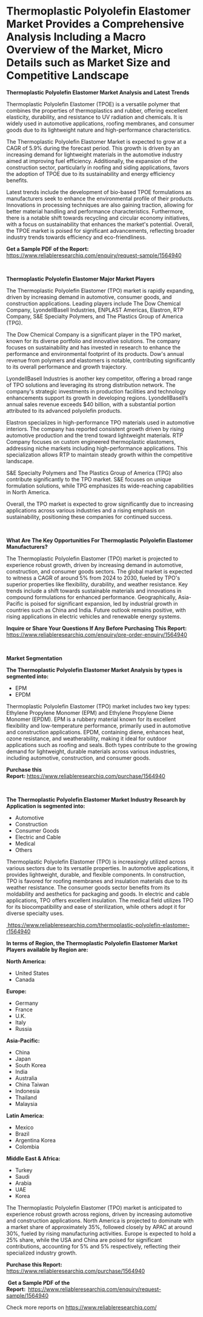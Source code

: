 <p><h1>Thermoplastic Polyolefin Elastomer Market Provides a Comprehensive Analysis Including a Macro Overview of the Market, Micro Details such as Market Size and Competitive Landscape</h1></p><p><strong>Thermoplastic Polyolefin Elastomer Market Analysis and Latest Trends</strong></p>
<p><p>Thermoplastic Polyolefin Elastomer (TPOE) is a versatile polymer that combines the properties of thermoplastics and rubber, offering excellent elasticity, durability, and resistance to UV radiation and chemicals. It is widely used in automotive applications, roofing membranes, and consumer goods due to its lightweight nature and high-performance characteristics.</p><p>The Thermoplastic Polyolefin Elastomer Market is expected to grow at a CAGR of 5.9% during the forecast period. This growth is driven by an increasing demand for lightweight materials in the automotive industry aimed at improving fuel efficiency. Additionally, the expansion of the construction sector, particularly in roofing and siding applications, favors the adoption of TPOE due to its sustainability and energy efficiency benefits.</p><p>Latest trends include the development of bio-based TPOE formulations as manufacturers seek to enhance the environmental profile of their products. Innovations in processing techniques are also gaining traction, allowing for better material handling and performance characteristics. Furthermore, there is a notable shift towards recycling and circular economy initiatives, with a focus on sustainability that enhances the market's potential. Overall, the TPOE market is poised for significant advancements, reflecting broader industry trends towards efficiency and eco-friendliness.</p></p>
<p><strong>Get a Sample PDF of the Report:&nbsp;</strong> <a href="https://www.reliableresearchiq.com/enquiry/request-sample/1564940?utm_campaign=2580&utm_medium=2&utm_source=Github&utm_content=ia&utm_term=02042025&utm_id=thermoplastic-polyolefin-elastomer">https://www.reliableresearchiq.com/enquiry/request-sample/1564940</a></p>
<p>&nbsp;</p>
<p><strong>Thermoplastic Polyolefin Elastomer Major Market Players</strong></p>
<p><p>The Thermoplastic Polyolefin Elastomer (TPO) market is rapidly expanding, driven by increasing demand in automotive, consumer goods, and construction applications. Leading players include The Dow Chemical Company, LyondellBasell Industries, ENPLAST Americas, Elastron, RTP Company, S&E Specialty Polymers, and The Plastics Group of America (TPG).</p><p>The Dow Chemical Company is a significant player in the TPO market, known for its diverse portfolio and innovative solutions. The company focuses on sustainability and has invested in research to enhance the performance and environmental footprint of its products. Dow's annual revenue from polymers and elastomers is notable, contributing significantly to its overall performance and growth trajectory.</p><p>LyondellBasell Industries is another key competitor, offering a broad range of TPO solutions and leveraging its strong distribution network. The company's strategic investments in production facilities and technology enhancements support its growth in developing regions. LyondellBasell’s annual sales revenue exceeds $40 billion, with a substantial portion attributed to its advanced polyolefin products.</p><p>Elastron specializes in high-performance TPO materials used in automotive interiors. The company has reported consistent growth driven by rising automotive production and the trend toward lightweight materials. RTP Company focuses on custom engineered thermoplastic elastomers, addressing niche markets including high-performance applications. This specialization allows RTP to maintain steady growth within the competitive landscape.</p><p>S&E Specialty Polymers and The Plastics Group of America (TPG) also contribute significantly to the TPO market. S&E focuses on unique formulation solutions, while TPG emphasizes its wide-reaching capabilities in North America.</p><p>Overall, the TPO market is expected to grow significantly due to increasing applications across various industries and a rising emphasis on sustainability, positioning these companies for continued success.</p></p>
<p>&nbsp;</p>
<p><strong>What Are The Key Opportunities For Thermoplastic Polyolefin Elastomer Manufacturers?</strong></p>
<p><p>The Thermoplastic Polyolefin Elastomer (TPO) market is projected to experience robust growth, driven by increasing demand in automotive, construction, and consumer goods sectors. The global market is expected to witness a CAGR of around 5% from 2024 to 2030, fueled by TPO's superior properties like flexibility, durability, and weather resistance. Key trends include a shift towards sustainable materials and innovations in compound formulations for enhanced performance. Geographically, Asia-Pacific is poised for significant expansion, led by industrial growth in countries such as China and India. Future outlook remains positive, with rising applications in electric vehicles and renewable energy systems.</p></p>
<p><strong>Inquire or Share Your Questions If Any Before Purchasing This Report:</strong> <a href="https://www.reliableresearchiq.com/enquiry/pre-order-enquiry/1564940?utm_campaign=2580&utm_medium=2&utm_source=Github&utm_content=ia&utm_term=02042025&utm_id=thermoplastic-polyolefin-elastomer">https://www.reliableresearchiq.com/enquiry/pre-order-enquiry/1564940</a></p>
<p>&nbsp;</p>
<p><strong>Market Segmentation</strong></p>
<p><strong>The Thermoplastic Polyolefin Elastomer Market Analysis by types is segmented into:</strong></p>
<p><ul><li>EPM</li><li>EPDM</li></ul></p>
<p><p>Thermoplastic Polyolefin Elastomer (TPO) market includes two key types: Ethylene Propylene Monomer (EPM) and Ethylene Propylene Diene Monomer (EPDM). EPM is a rubbery material known for its excellent flexibility and low-temperature performance, primarily used in automotive and construction applications. EPDM, containing diene, enhances heat, ozone resistance, and weatherability, making it ideal for outdoor applications such as roofing and seals. Both types contribute to the growing demand for lightweight, durable materials across various industries, including automotive, construction, and consumer goods.</p></p>
<p><strong>Purchase this Report:&nbsp;</strong><a href="https://www.reliableresearchiq.com/purchase/1564940?utm_campaign=2580&utm_medium=2&utm_source=Github&utm_content=ia&utm_term=02042025&utm_id=thermoplastic-polyolefin-elastomer">https://www.reliableresearchiq.com/purchase/1564940</a></p>
<p>&nbsp;</p>
<p><strong>The Thermoplastic Polyolefin Elastomer Market Industry Research by Application is segmented into:</strong></p>
<p><ul><li>Automotive</li><li>Construction</li><li>Consumer Goods</li><li>Electric and Cable</li><li>Medical</li><li>Others</li></ul></p>
<p><p>Thermoplastic Polyolefin Elastomer (TPO) is increasingly utilized across various sectors due to its versatile properties. In automotive applications, it provides lightweight, durable, and flexible components. In construction, TPO is favored for roofing membranes and insulation materials due to its weather resistance. The consumer goods sector benefits from its moldability and aesthetics for packaging and goods. In electric and cable applications, TPO offers excellent insulation. The medical field utilizes TPO for its biocompatibility and ease of sterilization, while others adopt it for diverse specialty uses.</p></p>
<p><a href="https://www.reliableresearchiq.com/thermoplastic-polyolefin-elastomer-r1564940?utm_campaign=2580&utm_medium=2&utm_source=Github&utm_content=ia&utm_term=02042025&utm_id=thermoplastic-polyolefin-elastomer">&nbsp;https://www.reliableresearchiq.com/thermoplastic-polyolefin-elastomer-r1564940</a></p>
<p><strong>In terms of Region, the Thermoplastic Polyolefin Elastomer Market Players available by Region are:</strong></p>
<p>
    <p> <strong> North America: </strong>
        <ul>
            <li>United States</li>
            <li>Canada</li>
        </ul>
        </p> 
    <p> <strong> Europe: </strong>
        <ul>
            <li>Germany</li>
            <li>France</li>
            <li>U.K.</li>
            <li>Italy</li>
            <li>Russia</li>
        </ul>
        </p> 
    <p> <strong> Asia-Pacific: </strong>
        <ul>
            <li>China</li>
            <li>Japan</li>
            <li>South Korea</li>
            <li>India</li>
            <li>Australia</li>
            <li>China Taiwan</li>
            <li>Indonesia</li>
            <li>Thailand</li>
            <li>Malaysia</li>
        </ul>
        </p> 
    <p> <strong> Latin America: </strong>
        <ul>
            <li>Mexico</li>
            <li>Brazil</li>
            <li>Argentina Korea</li>
            <li>Colombia</li>
        </ul>
        </p> 
    <p> <strong> Middle East & Africa: </strong>
        <ul>
            <li>Turkey</li>
            <li>Saudi</li>
            <li>Arabia</li>
            <li>UAE</li>
            <li>Korea</li>
        </ul>
    </p>
    </p>
<p><p>The Thermoplastic Polyolefin Elastomer (TPO) market is anticipated to experience robust growth across regions, driven by increasing automotive and construction applications. North America is projected to dominate with a market share of approximately 35%, followed closely by APAC at around 30%, fueled by rising manufacturing activities. Europe is expected to hold a 25% share, while the USA and China are poised for significant contributions, accounting for 5% and 5% respectively, reflecting their specialized industry growth.</p></p>
<p><strong>Purchase this Report: </strong><a href="https://www.reliableresearchiq.com/purchase/1564940?utm_campaign=2580&utm_medium=2&utm_source=Github&utm_content=ia&utm_term=02042025&utm_id=thermoplastic-polyolefin-elastomer">https://www.reliableresearchiq.com/purchase/1564940</a></p>
<p>&nbsp;<strong>Get a Sample PDF of the Report:&nbsp;&nbsp;</strong><a href="https://www.reliableresearchiq.com/enquiry/request-sample/1564940?utm_campaign=2580&utm_medium=2&utm_source=Github&utm_content=ia&utm_term=02042025&utm_id=thermoplastic-polyolefin-elastomer">https://www.reliableresearchiq.com/enquiry/request-sample/1564940</a></p>
<p><strong></strong></p>
<p>Check more reports on <a href="https://www.reliableresearchiq.com/?utm_campaign=2580&utm_medium=2&utm_source=Github&utm_content=ia&utm_term=02042025&utm_id=thermoplastic-polyolefin-elastomer">https://www.reliableresearchiq.com/</a></p>